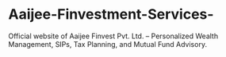 # Aaijee-Finvestment-Services-
Official website of Aaijee Finvest Pvt. Ltd. – Personalized Wealth Management, SIPs, Tax Planning, and Mutual Fund Advisory.
